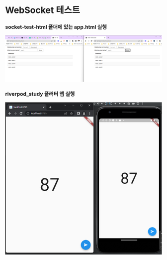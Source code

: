 # WebSocket 테스트



### socket-test-html 폴더에 있는 app.html 실행

<img src="/images/1.png">

### riverpod_study 플러터 앱 실행

<img src="/images/2.png">